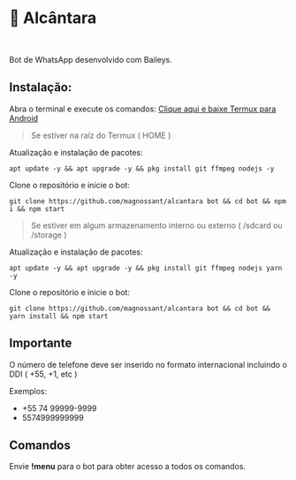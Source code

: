 # 🤖 Alcântara

<br />

Bot de WhatsApp desenvolvido com Baileys.

## Instalação:

Abra o terminal e execute os comandos:
[Clique aqui e baixe Termux para Android](https://f-droid.org/pt_BR/packages/com.termux/)

> Se estiver na raíz do Termux ( HOME )

Atualização e instalação de pacotes:
```
apt update -y && apt upgrade -y && pkg install git ffmpeg nodejs -y

```

Clone o repositório e inicie o bot:

```
git clone https://github.com/magnossant/alcantara bot && cd bot && npm i && npm start

```

> Se estiver em algum armazenamento interno ou externo ( /sdcard ou /storage )

Atualização e instalação de pacotes:
```
apt update -y && apt upgrade -y && pkg install git ffmpeg nodejs yarn -y

```
Clone o repositório e inicie o bot:

```
git clone https://github.com/magnossant/alcantara bot && cd bot && yarn install && npm start

```

## Importante

O número de telefone deve ser inserido no formato internacional incluindo o DDI ( +55, +1, etc )

Exemplos:
- +55 74 99999-9999
-  5574999999999

## Comandos

Envie <strong>!menu</strong> para o bot para obter acesso a todos os comandos.

<div align="center">
    <img " width="300">
</div>

